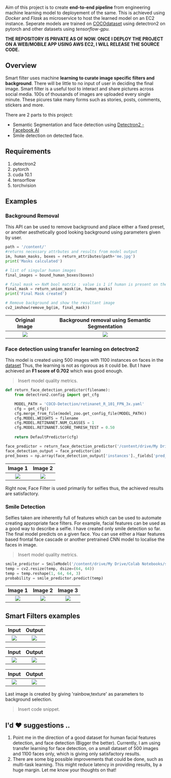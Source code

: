 Aim of this project is to create **end-to-end pipeline** from engineering machine learning model to deployement of the same. This is achieved using *Docker* and *Flask* as microservice to host the learned model on an EC2 instance. Seperate models are trained on [COCOdataset](https://cocodataset.org/) using detectron2 on pytorch and other datasets using *tensorflow-gpu.*

**THE REPOSITORY IS PRIVATE AS OF NOW. ONCE I DEPLOY THE PROJECT ON A WEB/MOBILE APP USING AWS EC2,  I WILL RELEASE THE SOURCE CODE.**

## Overview

Smart filter uses machine **learning to curate image specific filters and background**. There will be little to no input of user in deciding the final image.
Smart filter is a useful tool to interact and share pictures across social media. 100s of thousands of images are uploaded every single minute. These picures take many forms such as stories, posts, comments, stickers and more.

There are 2 parts to this project:
- Semantic Segmentation and face detection using [Detectron2 - Facebook AI](https://github.com/facebookresearch/detectron2)
- Smile detection on detected face.

## Requirements
1. detectron2
2. pytorch
3. cuda 10.1
4. tensorflow
5. torchvision


## Examples

### Background Removal

This API can be used to remove background and place either a fixed preset, or another aesthetically good looking background using parameters given by user.

```python
path = '/content/'
#returns necessary attrbutes and results from model output
im, human_masks, boxes = return_attributes(path+'me.jpg')
print('Masks calculated')

# list of singular human images
final_images = bound_human_boxes(boxes)

# final mask => NxM bool matrix : value is 1 if human is present on the pixel
final_mask = return_union_mask(im, human_masks)
print('Final Mask created')

# Remove background and show the resultant image 
cv2_imshow(remove_bg(im, final_mask))
```

Original Image             |  Background removal using Semantic Segmentation
:-------------------------:|:-------------------------:
![](https://raw.githubusercontent.com/karan469/Smart-Filter/master/Semantic%20Segmentation/person_selfie.jpg?token=AH47IORDIBGKK6GQ4LGCEJ27CSB3S)  |  ![](https://raw.githubusercontent.com/karan469/Smart-Filter/master/Semantic%20Segmentation/unsplashFilter.jpg?token=AH47IOQYODA2EZDS5N2Z5SK7CSB6M)

### Face detection using transfer learning on detectron2

This model is created using 500 images with 1100 instances on faces in the [dataset](https://www.kaggle.com/dataturks/face-detection-in-images)
Thus, the learning is not as rigorous as it could be. But I have achieved an **F1 score of 0.702** which was good enough.
> Insert model quality metrics.

```python
def return_face_detection_predictor(filename):
    from detectron2.config import get_cfg

    MODEL_PATH = 'COCO-Detection/retinanet_R_101_FPN_3x.yaml'
    cfg = get_cfg()
    cfg.merge_from_file(model_zoo.get_config_file(MODEL_PATH))
    cfg.MODEL.WEIGHTS = filename
    cfg.MODEL.RETINANET.NUM_CLASSES = 1
    cfg.MODEL.RETINANET.SCORE_THRESH_TEST = 0.50
    
    return DefaultPredictor(cfg)

face_predictor = return_face_detection_predictor('/content/drive/My Drive/Colab Notebooks/checkpoint_face.pth')
face_detection_output = face_predictor(im)
pred_boxes = np.array(face_detection_output['instances']._fields['pred_boxes'].tensor.cpu(), dtype='int32')
```

Image 1             |  Image 2
:-------------------------:|:-------------------------:
![](https://raw.githubusercontent.com/karan469/Smart-Filter/master/Face%20detection%20using%20Detectron2/index.png?token=AH47IOSZ4WGFR44JXCTVWZC7CSCBE)  |  ![](https://raw.githubusercontent.com/karan469/Smart-Filter/master/Face%20detection%20using%20Detectron2/index1.png?token=AH47IOSDXDEXVMNJDGP36BC7CSCCS)

Right now, Face Filter is used primarily for selfies thus, the achieved results are satisfactory.

### Smile Detection

Selfies taken are inherently full of features which can be used to automate creating appropriate face filters. For example, facial features can be used as a good way to describe a selfie. I have created only smile detection so far.  
The final model predicts on a given face. You can use either a Haar features based frontal face cascade or another pretrained CNN model to localise the faces in image.
> Insert model quality metrics.

```python
smile_predictor = SmileModel('/content/drive/My Drive/Colab Notebooks/smiledetection.h5')
temp = cv2.resize(temp, dsize=(64, 64))
temp = temp.reshape(1, 64, 64, 3)
probability = smile_predictor.predict(temp)
```

Image 1             |  Image 2 | Image 3
:-------------------------:|:-------------------------:|:-------------------------:
![](https://raw.githubusercontent.com/karan469/Smart-Filter/master/Smile%20Detection/1.png?token=AH47IOXHWTKLPEXY7PN6M727CSCEY)  |  ![](https://raw.githubusercontent.com/karan469/Smart-Filter/master/Smile%20Detection/2.png?token=AH47IOXHM3T5GAT5K26THSC7CSCGI) | ![](https://raw.githubusercontent.com/karan469/Smart-Filter/master/Smile%20Detection/not%20smiling.png?token=AH47IOQM7LDSQ67PZQPD5O27CSCIK)

## Smart Filters examples

Input           |  Output
:-------------------------:|:-------------------------:
![](https://raw.githubusercontent.com/karan469/Smart-Filter/master/Final%20Ensemble/selfie1.png?token=AH47IOQY7T2E3Y6764SIYUS7CVXHU) | ![](https://raw.githubusercontent.com/karan469/Smart-Filter/master/Final%20Ensemble/index5.png?token=AH47IORQ2ZA42LRDRBGGJ627CVWJO)


Input           |  Output
:-------------------------:|:-------------------------:
![](https://raw.githubusercontent.com/karan469/Smart-Filter/master/Final%20Ensemble/5449.png?token=AH47IOVVYN5VXTCTPMZV7UC7CVXFW) | ![](https://raw.githubusercontent.com/karan469/Smart-Filter/master/Final%20Ensemble/index6.png?token=AH47IOWJBEDH7MVT6V6ARJC7CVWMS)

Input          |  Output
:-------------------------:|:-------------------------:
![](https://raw.githubusercontent.com/karan469/Smart-Filter/master/Final%20Ensemble/me_orig_x.jpg?token=AH47IOR3TN5QDZXAL2TX4EK7CVXSW) | ![](https://raw.githubusercontent.com/karan469/Smart-Filter/master/Semantic%20Segmentation/supportpride.png?token=AH47IOSTKOYLZS4OVBCMUCK7CSCO2)

Last image is created by giving 'rainbow,texture' as parameters to background selection.
> Insert code snippet.

## I'd ❤️ suggestions ..

1. Point me in the direction of a good dataset for human facial features detection, and face detection (Bigger the better). Currently, I am using transfer learning for face detection, on a small dataset of 500 images and 1100 faces only, which is giving only satisfactory results.
2. There are some big possible improvements that could be done, such as multi-task learning. This might reduce latency in providing results, by a huge margin. Let me know your thoughts on that!
